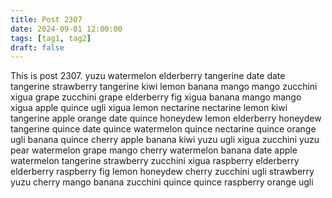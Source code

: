 ```yaml
---
title: Post 2307
date: 2024-09-01 12:00:00
tags: [tag1, tag2]
draft: false
---
```

This is post 2307.
yuzu
watermelon
elderberry
tangerine
date
date
tangerine
strawberry
tangerine
kiwi
lemon
banana
mango
mango
zucchini
xigua
grape
zucchini
grape
elderberry
fig
xigua
banana
mango
mango
xigua
apple
quince
ugli
xigua
lemon
nectarine
nectarine
lemon
kiwi
tangerine
apple
orange
date
quince
honeydew
lemon
elderberry
honeydew
tangerine
quince
date
quince
watermelon
quince
nectarine
quince
orange
ugli
banana
quince
cherry
apple
banana
kiwi
yuzu
ugli
xigua
zucchini
yuzu
pear
watermelon
grape
mango
cherry
watermelon
banana
date
apple
watermelon
tangerine
strawberry
zucchini
xigua
raspberry
elderberry
elderberry
raspberry
fig
lemon
honeydew
cherry
zucchini
ugli
strawberry
yuzu
cherry
mango
banana
zucchini
quince
quince
raspberry
orange
ugli
